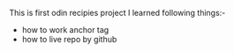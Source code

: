 This is first odin recipies project
I learned following things:- 
   - how to work anchor tag
   - how to live repo by github
